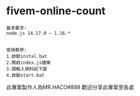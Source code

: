 # fivem-online-count

```
基本要求:
node.js 14.17.0 ~ 1.16.*


使用教學:
1.啟動instal.bat
2.開啟index.js檔案
3.請輸入資料如下圖
4.啟動start.bat
```
此專案製作人為MR.HACO#888
歡迎分享此專案至各處

